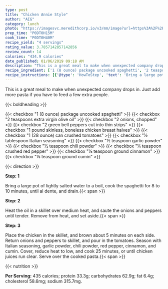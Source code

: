 ```yaml
---
type: post
title: "Chicken Annie Style"
author: "AIG"
category: lunch
photo: "https://imagesvc.meredithcorp.io/v3/mm/image?url=https%3A%2F%2Fimages.media-allrecipes.com%2Fuserphotos%2F5537242.jpg"
prep_time: "P0DT0H15M"
cook_time: "P0DT0H40M"
recipe_yield: "4 servings"
rating_value: 3.7857142857142856
review_count: 14
calories: "434.9 calories"
date_published: 01/06/2019 09:18 AM
description: "This is a great meal to make when unexpected company drops in. Just add more pasta if you have to feed a few extra people."
recipe_ingredient: ['1 (8 ounce) package uncooked spaghetti', '2 teaspoons extra virgin olive oil', '2 onions, chopped', '2 green bell peppers cut into thin strips', '1 pound skinless, boneless chicken breast halves', '1 (28 ounce) can crushed tomatoes', '½ tablespoon Italian seasoning', '½ teaspoon garlic powder', '½ teaspoon chili powder', '¼ teaspoon crushed red pepper', '⅛ teaspoon ground cinnamon', '⅛ teaspoon ground cumin']
recipe_instructions: [{'@type': 'HowToStep', 'text': 'Bring a large pot of lightly salted water to a boil, cook the spaghetti for 8 to 10 minutes, until al dente, and drain.\n'}, {'@type': 'HowToStep', 'text': 'Heat the oil in a skillet over medium heat, and saute the onions and peppers until tender. Remove from heat, and set aside.\n'}, {'@type': 'HowToStep', 'text': 'Place the chicken in the skillet, and brown about 5 minutes on each side. Return onions and peppers to skillet, and pour in the tomatoes. Season with Italian seasoning, garlic powder, chili powder, red pepper, cinnamon, and cumin. Cover, reduce heat to low, and cook 25 minutes, or until chicken juices run clear. Serve over the cooked pasta.\n'}]
---
```


This is a great meal to make when unexpected company drops in. Just add more pasta if you have to feed a few extra people. 

{{< boldheading >}}

{{< checkbox "1 (8 ounce) package uncooked spaghetti" >}}
{{< checkbox "2 teaspoons extra virgin olive oil" >}}
{{< checkbox "2  onions, chopped" >}}
{{< checkbox "2  green bell peppers cut into thin strips" >}}
{{< checkbox "1 pound skinless, boneless chicken breast halves" >}}
{{< checkbox "1 (28 ounce) can crushed tomatoes" >}}
{{< checkbox "½ tablespoon Italian seasoning" >}}
{{< checkbox "½ teaspoon garlic powder" >}}
{{< checkbox "½ teaspoon chili powder" >}}
{{< checkbox "¼ teaspoon crushed red pepper" >}}
{{< checkbox "⅛ teaspoon ground cinnamon" >}}
{{< checkbox "⅛ teaspoon ground cumin" >}}


{{< direction >}}

**Step: 1**

Bring a large pot of lightly salted water to a boil, cook the spaghetti for 8 to 10 minutes, until al dente, and drain.{{< span >}}

**Step: 2**

Heat the oil in a skillet over medium heat, and saute the onions and peppers until tender. Remove from heat, and set aside.{{< span >}}

**Step: 3**

Place the chicken in the skillet, and brown about 5 minutes on each side. Return onions and peppers to skillet, and pour in the tomatoes. Season with Italian seasoning, garlic powder, chili powder, red pepper, cinnamon, and cumin. Cover, reduce heat to low, and cook 25 minutes, or until chicken juices run clear. Serve over the cooked pasta.{{< span >}}

{{< nutrition >}}

**Per Serving:** 435 calories; protein 33.3g; carbohydrates 62.9g; fat 6.4g; cholesterol 58.6mg; sodium 315.7mg.